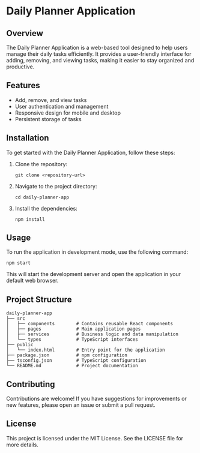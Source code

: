 # Daily Planner Application

## Overview
The Daily Planner Application is a web-based tool designed to help users manage their daily tasks efficiently. It provides a user-friendly interface for adding, removing, and viewing tasks, making it easier to stay organized and productive.

## Features
- Add, remove, and view tasks
- User authentication and management
- Responsive design for mobile and desktop
- Persistent storage of tasks

## Installation
To get started with the Daily Planner Application, follow these steps:

1. Clone the repository:
   ```
   git clone <repository-url>
   ```

2. Navigate to the project directory:
   ```
   cd daily-planner-app
   ```

3. Install the dependencies:
   ```
   npm install
   ```

## Usage
To run the application in development mode, use the following command:
```
npm start
```
This will start the development server and open the application in your default web browser.

## Project Structure
```
daily-planner-app
├── src
│   ├── components        # Contains reusable React components
│   ├── pages             # Main application pages
│   ├── services          # Business logic and data manipulation
│   └── types             # TypeScript interfaces
├── public
│   └── index.html        # Entry point for the application
├── package.json          # npm configuration
├── tsconfig.json         # TypeScript configuration
└── README.md             # Project documentation
```

## Contributing
Contributions are welcome! If you have suggestions for improvements or new features, please open an issue or submit a pull request.

## License
This project is licensed under the MIT License. See the LICENSE file for more details.

